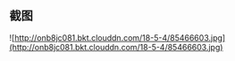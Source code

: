 ## 截图

![http://onb8jc081.bkt.clouddn.com/18-5-4/85466603.jpg](http://onb8jc081.bkt.clouddn.com/18-5-4/85466603.jpg)




